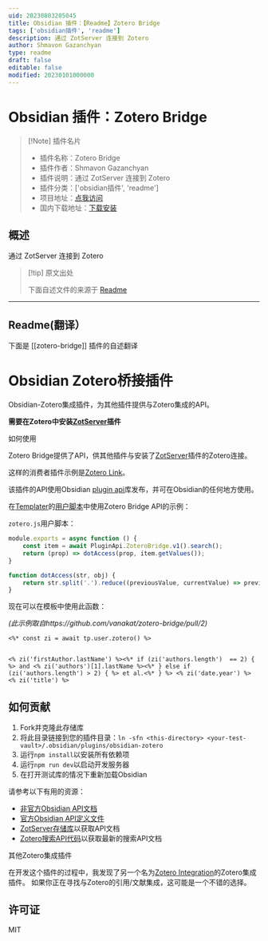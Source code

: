 ```yaml
---
uid: 20230803205045
title: Obsidian 插件：【Readme】Zotero Bridge
tags: ['obsidian插件', 'readme']
description: 通过 ZotServer 连接到 Zotero
author: Shmavon Gazanchyan
type: readme
draft: false
editable: false
modified: 20230101000000
---
```


# Obsidian 插件：Zotero Bridge

> [!Note] 插件名片
> - 插件名称：Zotero Bridge
> - 插件作者：Shmavon Gazanchyan
> - 插件说明：通过 ZotServer 连接到 Zotero
> - 插件分类：['obsidian插件', 'readme']
> - 项目地址：[点我访问](https://github.com/vanakat/zotero-bridge)
> - 国内下载地址：[下载安装](https://pkmer.cn/products/plugin/pluginMarket/?zotero-bridge)

## 概述

通过 ZotServer 连接到 Zotero



> [!tip] 原文出处
> 
>下面自述文件的来源于 [Readme](https://ghproxy.net/https://raw.githubusercontent.com/vanakat/zotero-bridge/main/README.md)
> 

---

## Readme(翻译）

下面是 [[zotero-bridge]] 插件的自述翻译


# Obsidian Zotero桥接插件

Obsidian-Zotero集成插件，为其他插件提供与Zotero集成的API。

**需要在Zotero中安装[ZotServer](https://github.com/MunGell/ZotServer)插件**

如何使用

Zotero Bridge提供了API，供其他插件与安装了[ZotServer](https://github.com/MunGell/ZotServer)插件的Zotero连接。

这样的消费者插件示例是[Zotero Link](https://github.com/vanakat/zotero-link)。

该插件的API使用Obsidian [plugin api](https://github.com/vanakat/plugin-api)库发布，并可在Obsidian的任何地方使用。

在[Templater](https://github.com/SilentVoid13/Templater)的[用户脚本](https://silentvoid13.github.io/Templater/user-functions/script-user-functions.html)中使用Zotero Bridge API的示例：

`zotero.js`用户脚本：

```js
module.exports = async function () {
    const item = await PluginApi.ZoteroBridge.v1().search();
    return (prop) => dotAccess(prop, item.getValues());
}

function dotAccess(str, obj) {
    return str.split('.').reduce((previousValue, currentValue) => previousValue[currentValue], obj);
}
```

现在可以在模板中使用此函数：

_(此示例取自https://github.com/vanakat/zotero-bridge/pull/2)_

```
<%* const zi = await tp.user.zotero() %>


<% zi('firstAuthor.lastName') %><%* if (zi('authors.length')  == 2) { %> and <% zi('authors')[1].lastName %><%* } else if (zi('authors.length') > 2) { %> et al.<%* } %> <% zi('date.year') %> <% zi('title') %>
```

## 如何贡献

1. Fork并克隆此存储库
2. 将此目录链接到您的插件目录：`ln -sfn <this-directory> <your-test-vault>/.obsidian/plugins/obsidian-zotero`
3. 运行`npm install`以安装所有依赖项
4. 运行`npm run dev`以启动开发服务器
5. 在打开测试库的情况下重新加载Obsidian

请参考以下有用的资源：

* [非官方Obsidian API文档](https://marcus.se.net/obsidian-plugin-docs/)
* [官方Obsidian API定义文件](https://github.com/obsidianmd/obsidian-api/blob/master/obsidian.d.ts)
* [ZotServer存储库](https://github.com/MunGell/ZotServer)以获取API文档
* [Zotero搜索API代码](https://github.com/zotero/zotero/blob/master/chrome/content/zotero/xpcom/data/search.js)以获取最新的搜索API文档

其他Zotero集成插件

在开发这个插件的过程中，我发现了另一个名为[Zotero Integration](https://github.com/mgmeyers/obsidian-zotero-integration)的Zotero集成插件。
如果你正在寻找与Zotero的引用/文献集成，这可能是一个不错的选择。

## 许可证

MIT



